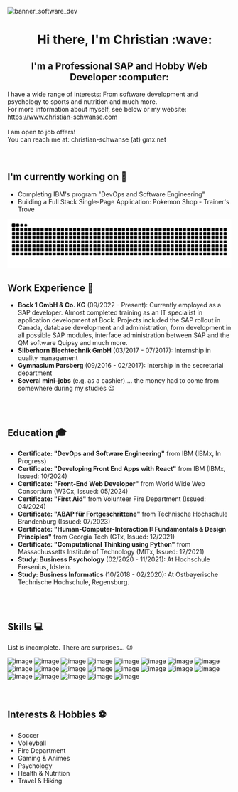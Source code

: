 ![banner_software_dev](https://github.com/user-attachments/assets/537eefcf-0cce-422d-ad9e-b2b73420ea1f)

<!-- 
    Use 'user-content-toc' to override default style of GitHub. 
    No horizontal line should be displayed! 
-->
<div id="user-content-toc">
  <ul align="center" style="list-style: none;">
    <summary>
      <h1>Hi there, I'm Christian :wave:</h1>
    </summary>
  </ul>
</div>

<h2 align="center">
I'm a Professional SAP and Hobby Web Developer :computer:
</h2>

I have a wide range of interests: From software development and psychology to sports and nutrition and much more.<br>
For more information about myself, see below or my website: https://www.christian-schwanse.com<br>
<br>
I am open to job offers!<br>
You can reach me at: christian-schwanse (at) gmx.net<br>
<br>
<br>



## I'm currently working on :wrench:
- Completing IBM's program "DevOps and Software Engineering"
- Building a Full Stack Single-Page Application: Pokemon Shop - Trainer's Trove

![Snake animation](https://raw.githubusercontent.com/christian-schw/christian-schw/output/github-contribution-grid-snake-dark.svg)


## Work Experience :briefcase:
- **Bock 1 GmbH & Co. KG** (09/2022 - Present): Currently employed as a SAP developer. Almost completed training as an IT specialist in application development at Bock. Projects included the SAP rollout in Canada, database development and administration, form development in all possible SAP modules, interface administration between SAP and the QM software Quipsy and much more.
- **Silberhorn Blechtechnik GmbH** (03/2017 - 07/2017): Internship in quality management
- **Gymnasium Parsberg** (09/2016 - 02/2017): Intership in the secretarial department
- **Several mini-jobs** (e.g. as a cashier).... the money had to come from somewhere during my studies :wink:
<br>
<br>



## Education :mortar_board:
- **Certificate: "DevOps and Software Engineering"** from IBM (IBMx, In Progress)
- **Certificate: "Developing Front End Apps with React"** from IBM (IBMx, Issued: 10/2024)
- **Certificate: "Front-End Web Developer"** from World Wide Web Consortium (W3Cx, Issued: 05/2024)
- **Certificate: "First Aid"** from Volunteer Fire Department (Issued: 04/2024)
- **Certificate: "ABAP für Fortgeschrittene"** from Technische Hochschule Brandenburg (Issued: 07/2023)
- **Certificate: "Human-Computer-Interaction I: Fundamentals & Design Principles"** from Georgia Tech (GTx, Issued: 12/2021)
- **Certificate: "Computational Thinking using Python"** from Massachussetts Institute of Technology (MITx, Issued: 12/2021)
- **Study: Business Psychology** (02/2020 - 11/2021): At Hochschule Fresenius, Idstein.
- **Study: Business Informatics** (10/2018 - 02/2020): At Ostbayerische Technische Hochschule, Regensburg.
<br>
<br>



## Skills :computer:
List is incomplete. There are surprises... :wink:<br>

![image](https://img.shields.io/badge/SAP-0FAAFF?style=for-the-badge&logo=sap&logoColor=white)
![image](https://img.shields.io/badge/Microsoft_Office-D83B01?style=for-the-badge&logo=microsoft-office&logoColor=white)
![image](https://img.shields.io/badge/Apache_OpenOffice-0E85CD?style=for-the-badge&logo=ApacheOpenOffice&logoColor=white)
![image](https://img.shields.io/badge/Spyder%20Ide-FF0000?style=for-the-badge&logo=spyder%20ide&logoColor=white)
![image](https://img.shields.io/badge/Eclipse-2C2255?style=for-the-badge&logo=eclipse&logoColor=white)
![image](https://img.shields.io/badge/Visual_Studio_Code-0078D4?style=for-the-badge&logo=visual%20studio%20code&logoColor=white)
![image](https://img.shields.io/badge/GIT-E44C30?style=for-the-badge&logo=git&logoColor=white)
![image](https://img.shields.io/badge/GitHub-100000?style=for-the-badge&logo=github&logoColor=white)
![image](https://img.shields.io/badge/Snyk-4C4A73?style=for-the-badge&logo=snyk&logoColor=white)
![image](https://img.shields.io/badge/npm-CB3837?style=for-the-badge&logo=npm&logoColor=white)
![image](https://img.shields.io/badge/HTML5-E34F26?style=for-the-badge&logo=html5&logoColor=white)
![image](https://img.shields.io/badge/CSS3-1572B6?style=for-the-badge&logo=css3&logoColor=white)
![image](https://img.shields.io/badge/JavaScript-323330?style=for-the-badge&logo=javascript&logoColor=F7DF1E)
![image](https://img.shields.io/badge/json-5E5C5C?style=for-the-badge&logo=json&logoColor=white)
![image](https://img.shields.io/badge/eslint-3A33D1?style=for-the-badge&logo=eslint&logoColor=white)
![image](https://img.shields.io/badge/Jest-C21325?style=for-the-badge&logo=jest&logoColor=white)
![image](https://img.shields.io/badge/React-20232A?style=for-the-badge&logo=react&logoColor=61DAFB)
![image](https://img.shields.io/badge/Redux-593D88?style=for-the-badge&logo=redux&logoColor=white)
![image](https://img.shields.io/badge/Wordpress-21759B?style=for-the-badge&logo=wordpress&logoColor=white)
![image](https://img.shields.io/badge/Python-FFD43B?style=for-the-badge&logo=python&logoColor=blue)
![image](https://img.shields.io/badge/Flask-000000?style=for-the-badge&logo=flask&logoColor=white)
<br>
<br>
<br>


## Interests & Hobbies :soccer:
- Soccer
- Volleyball
- Fire Department
- Gaming & Animes
- Psychology
- Health & Nutrition
- Travel & Hiking
